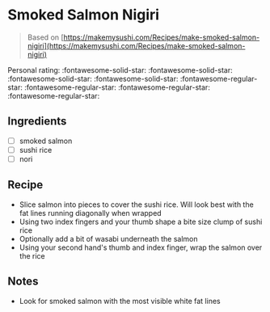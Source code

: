 # Smoked Salmon Nigiri

> Based on [https://makemysushi.com/Recipes/make-smoked-salmon-nigiri](https://makemysushi.com/Recipes/make-smoked-salmon-nigiri)

<!-- {cts} rating=1; (User can specify rating on scale of 1-5) -->

Personal rating: :fontawesome-solid-star: :fontawesome-solid-star: :fontawesome-solid-star: :fontawesome-solid-star: :fontawesome-regular-star: :fontawesome-regular-star: :fontawesome-regular-star: :fontawesome-regular-star:

<!-- {cte} -->

<!-- {cts} name_image=None; (User can specify image name) -->

<!-- TODO: Capture image -->

<!-- {cte} -->

## Ingredients

* [ ] smoked salmon
* [ ] sushi rice
* [ ] nori

## Recipe

* Slice salmon into pieces to cover the sushi rice. Will look best with the fat lines running diagonally when wrapped
* Using two index fingers and your thumb shape a bite size clump of sushi rice
* Optionally add a bit of wasabi underneath the salmon
* Using your second hand's thumb and index finger, wrap the salmon over the rice

## Notes

* Look for smoked salmon with the most visible white fat lines

